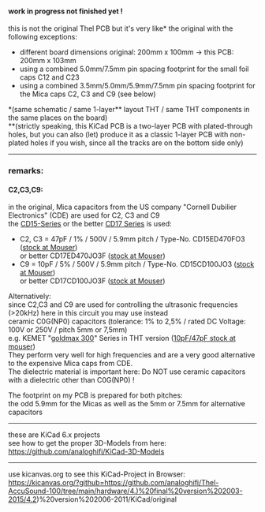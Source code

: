 #### work in progress not finished yet !  

this is not the original Thel PCB but it's very like\* the original with the following exceptions:  
* different board dimensions original: 200mm x 100mm -> this PCB: 200mm x 103mm  
* using a combined 5.0mm/7.5mm pin spacing footprint for the small foil caps C12 and C23
* using a combined 3.5mm/5.0mm/5.9mm/7.5mm pin spacing footprint for the Mica caps C2, C3 and C9 (see below)  
  
\*(same schematic / same 1-layer\** layout THT / same THT components in the same places on the board)  
\**(strictly speaking, this KiCad PCB is a two-layer PCB with plated-through holes, but you can also (let) produce it as a classic 1-layer PCB with non-plated holes if you wish, since all the tracks are on the bottom side only)  
  
----  

### remarks:  
#### C2,C3,C9: 
in the original, Mica capacitors from the US company "Cornell Dubilier Electronics" (CDE) are used for C2, C3 and C9  
the [CD15-Series](https://github.com/analoghifi/capacitors/blob/main/audio%20and%20filter%20capacitors/docs/datasheets/mica%20glimmer/CDE_Silver_Mica_series_STD-DIPPED.pdf) or the better [CD17 Series](https://github.com/analoghifi/capacitors/blob/main/audio%20and%20filter%20capacitors/docs/datasheets/mica%20glimmer/CDE_Series_CD17_CD18_high_frequency.pdf) is used:  
* C2, C3 = 47pF / 1% / 500V / 5.9mm pitch / Type-No. CD15ED470FO3 ([stock at Mouser](https://www2.mouser.com/ProductDetail/Cornell-Dubilier-CDE/CD15ED470FO3?qs=9iVfQKk8ifFmXLRqX5bCNQ%3D%3D))  
or better CD17ED470JO3F ([stock at Mouser](https://www2.mouser.com/ProductDetail/Cornell-Dubilier-CDE/CD17ED470JO3F?qs=nnhpPVbCybXjnSWSlsUlRA%3D%3D))
* C9 = 10pF / 5% / 500V / 5.9mm pitch / Type-No. CD15CD100JO3 ([stock at Mouser](https://www2.mouser.com/ProductDetail/Cornell-Dubilier-CDE/CD15CD100JO3?qs=m9iv7GyUMnFXRIC2%252BbnrrQ%3D%3D))  
or better CD17CD100JO3F ([stock at Mouser](https://www2.mouser.com/ProductDetail/Cornell-Dubilier-CDE/CD17CD100JO3F?qs=PXF%252Blbo4VJ7Sv5GDGZWsoQ%3D%3D))

Alternatively:  
since C2,C3 and C9 are used for controlling the ultrasonic frequencies (>20kHz) here in this circuit you may use instead  
ceramic C0G(NP0) capacitors (tolerance: 1% to 2,5% / rated DC Voltage: 100V or 250V / pitch 5mm or 7,5mm)  
e.g. KEMET "[goldmax 300](https://github.com/analoghifi/capacitors/blob/main/audio%20and%20filter%20capacitors/docs/datasheets/C0G/KEMET_C1049_GOLDMAX_C0G_THT.pdf)" Series in THT version ([10pF/47pF stock at mouser](https://www2.mouser.com/c/passive-components/capacitors/ceramic-capacitors/mlccs-multilayer-ceramic-capacitors/multilayer-ceramic-capacitors-mlcc-leaded/?q=goldmax&capacitance=10%20pF%7C~47%20pF&dielectric=C0G%20%28NP0%29&lead%20spacing=5.08%20mm&tolerance=1%20%25&voltage%20rating%20dc=250%20VDC))  
They perform very well for high frequencies and are a very good alternative to the expensive Mica caps from CDE.  
The dielectric material is important here: Do NOT use ceramic capacitors with a dielectric other than C0G(NP0) !  
  
The footprint on my PCB is prepared for both pitches:  
the odd 5.9mm for the Micas as well as the 5mm or 7.5mm for alternative capacitors  
 
----  
  
these are KiCad 6.x projects  
see how to get the proper 3D-Models from here: https://github.com/analoghifi/KiCad-3D-Models  
  
----  
  
use kicanvas.org to see this KiCad-Project in Browser:  
https://kicanvas.org/?github=https://github.com/analoghifi/Thel-AccuSound-100/tree/main/hardware/4.)%20final%20version%202003-2015/4.2)%20version%202006-2011/KiCad/original
